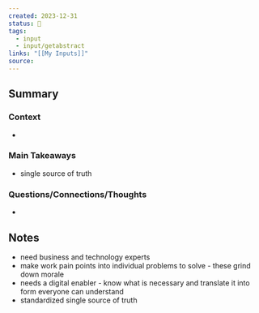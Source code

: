 ```yaml
---
created: 2023-12-31
status: 🔴
tags:
  - input
  - input/getabstract
links: "[[My Inputs]]"
source:
---
```

## Summary
### Context
- 
### Main Takeaways
- single source of truth
### Questions/Connections/Thoughts
- 
## Notes
- need business and technology experts
- make work pain points into individual problems to solve - these grind down morale
- needs a digital enabler - know what is necessary and translate it into form everyone can understand
- standardized single source of truth
